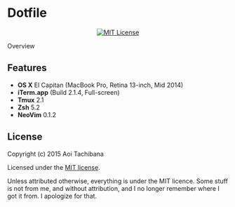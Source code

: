 # Dotfile

<p align="center">
	<a href="LICENSE">
		<img alt="MIT License" src="https://img.shields.io/badge/license-MIT-blue.svg?style=flat-square">
	</a>
</p>

Overview

## Features

- **OS X** El Capitan (MacBook Pro, Retina 13-inch, Mid 2014)
- **iTerm.app** (Build 2.1.4, Full-screen)
- **Tmux** 2.1
- **Zsh** 5.2
- **NeoVim** 0.1.2

## License

Copyright (c) 2015 Aoi Tachibana

Licensed under the [MIT license](LICENSE).

Unless attributed otherwise, everything is under the MIT licence. 
Some stuff is not from me, and without attribution, and I no longer remember where I got it from. 
I apologize for that.
